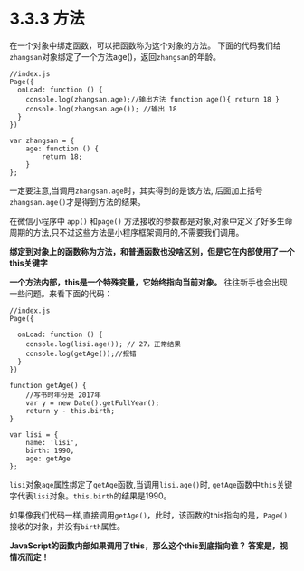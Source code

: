# 3.3.3 方法
在一个对象中绑定函数，可以把函数称为这个对象的方法。
下面的代码我们给`zhangsan`对象绑定了一个方法age()，返回`zhangsan`的年龄。
```
//index.js
Page({
  onLoad: function () {
    console.log(zhangsan.age);//输出方法 function age(){ return 18 }
    console.log(zhangsan.age()); //输出 18
  }
})

var zhangsan = {
    age: function () {
        return 18;
    }
};
```
一定要注意,当调用`zhangsan.age`时，其实得到的是该方法, 后面加上括号`zhangsan.age()`才是得到方法的结果。

在微信小程序中 `app()` 和`page()` 方法接收的参数都是对象,对象中定义了好多生命周期的方法,只不过这些方法是小程序框架调用的,不需要我们调用。

**绑定到对象上的函数称为方法，和普通函数也没啥区别，但是它在内部使用了一个this关键字**

**一个方法内部，this是一个特殊变量，它始终指向当前对象。** 往往新手也会出现一些问题。来看下面的代码：

```
//index.js
Page({

  onLoad: function () {
    console.log(lisi.age()); // 27，正常结果
    console.log(getAge());//报错
  }
})

function getAge() {
    //写书时年份是 2017年
    var y = new Date().getFullYear();
    return y - this.birth;
}

var lisi = {
    name: 'lisi',
    birth: 1990,
    age: getAge
};
```
`lisi`对象`age`属性绑定了`getAge`函数,当调用`lisi.age()`时, `getAge`函数中`this`关键字代表`lisi`对象。`this.birth`的结果是1990。

如果像我们代码一样,直接调用`getAge()`，此时，该函数的this指向的是，`Page()`接收的对象，并没有`birth`属性。

**JavaScript的函数内部如果调用了this，那么这个this到底指向谁？
答案是，视情况而定！**

